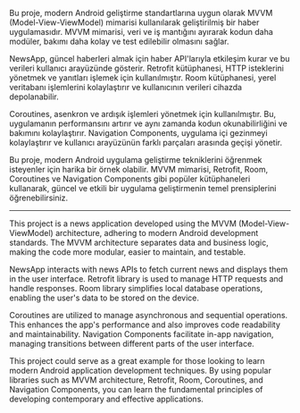 Bu proje, modern Android geliştirme standartlarına uygun olarak MVVM (Model-View-ViewModel) mimarisi kullanılarak geliştirilmiş bir haber uygulamasıdır. MVVM mimarisi, veri ve iş mantığını ayırarak kodun daha modüler, bakımı daha kolay ve test edilebilir olmasını sağlar.

NewsApp, güncel haberleri almak için haber API'larıyla etkileşim kurar ve bu verileri kullanıcı arayüzünde gösterir. Retrofit kütüphanesi, HTTP isteklerini yönetmek ve yanıtları işlemek için kullanılmıştır. Room kütüphanesi, yerel veritabanı işlemlerini kolaylaştırır ve kullanıcının verileri cihazda depolanabilir.

Coroutines, asenkron ve ardışık işlemleri yönetmek için kullanılmıştır. Bu, uygulamanın performansını artırır ve aynı zamanda kodun okunabilirliğini ve bakımını kolaylaştırır. Navigation Components, uygulama içi gezinmeyi kolaylaştırır ve kullanıcı arayüzünün farklı parçaları arasında geçişi yönetir.

Bu proje, modern Android uygulama geliştirme tekniklerini öğrenmek isteyenler için harika bir örnek olabilir. MVVM mimarisi, Retrofit, Room, Coroutines ve Navigation Components gibi popüler kütüphaneleri kullanarak, güncel ve etkili bir uygulama geliştirmenin temel prensiplerini öğrenebilirsiniz.

--------------------------

This project is a news application developed using the MVVM (Model-View-ViewModel) architecture, adhering to modern Android development standards. The MVVM architecture separates data and business logic, making the code more modular, easier to maintain, and testable.

NewsApp interacts with news APIs to fetch current news and displays them in the user interface. Retrofit library is used to manage HTTP requests and handle responses. Room library simplifies local database operations, enabling the user's data to be stored on the device.

Coroutines are utilized to manage asynchronous and sequential operations. This enhances the app's performance and also improves code readability and maintainability. Navigation Components facilitate in-app navigation, managing transitions between different parts of the user interface.

This project could serve as a great example for those looking to learn modern Android application development techniques. By using popular libraries such as MVVM architecture, Retrofit, Room, Coroutines, and Navigation Components, you can learn the fundamental principles of developing contemporary and effective applications.
